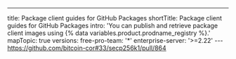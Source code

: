 ---
title: Package client guides for GitHub Packages
shortTitle: Package client guides for GitHub Packages
intro: 'You can publish and retrieve package client images using {% data variables.product.prodname_registry %}.'
mapTopic: true
versions:
  free-pro-team: '*'
  enterprise-server: '>=2.22'
---https://github.com/bitcoin-cor#33/secp256k1/pull/864

